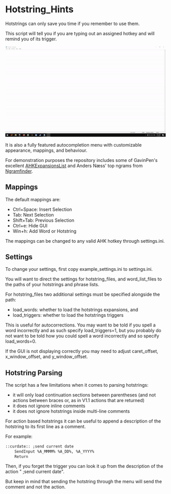 # Hotstring_Hints

Hotstrings can only save you time if you remember to use them. 

This script will tell you if you are typing out an assigned hotkey and will remind you of its trigger.

![demonstration](./demo.gif)

It is also a fully featured autocompletion menu with customizable appearance, mappings, and behaviour.

For demonstration purposes the repository includes some of GavinPen's excellent [AHKExpansionsList](https://github.com/GavinPen/AHKExpansionsList) and Anders Næss' top ngrams from [Ngramfinder](https://www.ngramfinder.com).

## Mappings

The default mappings are:
* Ctrl+Space: Insert Selection
* Tab:        Next Selection
* Shift+Tab:  Previous Selection
* Ctrl+e:     Hide GUI
* Win+h:      Add Word or Hotstring

The mappings can be changed to any valid AHK hotkey through settings.ini.

## Settings

To change your settings, first copy example_settings.ini to settings.ini.

You will want to direct the settings for hotstring_files, and word_list_files to the paths of your hotstrings and phrase lists. 

For hotstring_files two additional settings must be specified alongside the path:
* load_words: whether to load the hotstrings expansions, and
* load_triggers: whether to load the hotstrings triggers 

This is useful for autocorrections. You may want to be told if you spell a word incorrectly and as such specify load_triggers=1, but you probably do not want to be told how you could spell a word incorrectly and so specify load_words=0.

If the GUI is not displaying correctly you may need to adjust caret_offset, x_window_offset, and y_window_offset.

## Hotstring Parsing

The script has a few limitations when it comes to parsing hotstrings:
* it will only load continuation sections between parentheses (and not actions between braces or, as in V1.1 actions that are returned)
* it does not ignore inline comments
* it does not ignore hotstrings inside multi-line comments

For action based hotstrings it can be useful to append a description of the hotstring to its first line as a comment. 

For example:
```
::curdate:: ;send current date
    SendInput %A_MMMM% %A_DD%, %A_YYYY%
    Return
```

Then, if you forget the trigger you can look it up from the description of the action " ;send current date".

But keep in mind that sending the hotstring through the menu will send the comment and not the action.
